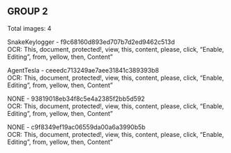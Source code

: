 ## GROUP 2
Total images: 4  

SnakeKeylogger - f9c68160d893ed707b7d2ed9462c513d  
OCR: This, document, protected!, view, this, content, please, click, “Enable, Editing”, from, yellow, then, Content”  

AgentTesla - ceeedc713249ae7aee31841c389393b8  
OCR: This, document, protected!, view, this, content, please, click, “Enable, Editing”, from, yellow, then, Content”  

NONE - 93819018eb34f8c5e4a2385f2bb5d592  
OCR: This, document, protected!, view, this, content, please, click, “Enable, Editing”, from, yellow, then, Content”  

NONE - c9f8349ef19ac06559da00a6a3990b5b  
OCR: This, document, protected!, view, this, content, please, click, “Enable, Editing”, from, yellow, then, Content”  

